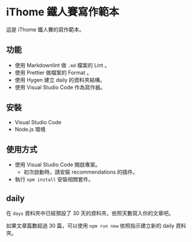 # iThome 鐵人賽寫作範本

這是 iThome 鐵人賽的寫作範本。

## 功能

- 使用 Markdownlint 做 `.md` 檔案的 Lint 。
- 使用 Prettier 做檔案的 Format 。
- 使用 Hygen 建立 daily 的資料夾結構。
- 使用 Visual Studio Code 作為寫作器。

## 安裝

- Visual Studio Code
- Node.js 環境

## 使用方式

- 使用 Visual Studio Code 開啟專案。
  - 初次啟動時，請安裝 recommendations 的插件。
- 執行 `npm install` 安裝相關套件。

## daily

在 `days` 資料夾中已經預設了 30 天的資料夾，依照天數寫入你的文章吧。

如果文章篇數超過 30 篇，可以使用 `npm run new` 依照指示建立新的 daily 資料夾。

